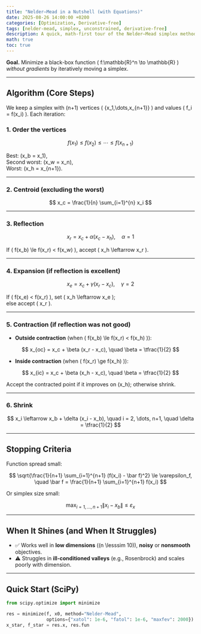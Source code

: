 ```yaml
---
title: "Nelder–Mead in a Nutshell (with Equations)"
date: 2025-08-26 14:00:00 +0200
categories: [Optimization, Derivative-free]
tags: [nelder-mead, simplex, unconstrained, derivative-free]
description: A quick, math-first tour of the Nelder–Mead simplex method: reflection, expansion, contraction, and shrink steps.
math: true
toc: true
---
```


**Goal.** Minimize a black-box function \( f:\mathbb{R}^n \to \mathbb{R} \) *without gradients* by iteratively moving a simplex.

---

## Algorithm (Core Steps)

We keep a simplex with \(n+1\) vertices \( \{x_1,\dots,x_{n+1}\} \) and values \( f_i = f(x_i) \). Each iteration:

### 1. Order the vertices

$$
f(x_1) \le f(x_2) \le \cdots \le f(x_{n+1})
$$

Best: \(x_b = x_1\),  
Second worst: \(x_w = x_n\),  
Worst: \(x_h = x_{n+1}\).

---

### 2. Centroid (excluding the worst)

$$
x_c = \frac{1}{n} \sum_{i=1}^{n} x_i
$$

---

### 3. Reflection

$$
x_r = x_c + \alpha (x_c - x_h), \quad \alpha = 1
$$

If \( f(x_b) \le f(x_r) < f(x_w) \), accept \( x_h \leftarrow x_r \).

---

### 4. Expansion (if reflection is excellent)

$$
x_e = x_c + \gamma (x_r - x_c), \quad \gamma = 2
$$

If \( f(x_e) < f(x_r) \), set \( x_h \leftarrow x_e \);  
else accept \( x_r \).

---

### 5. Contraction (if reflection was not good)

- **Outside contraction** (when \( f(x_b) \le f(x_r) < f(x_h) \)):

$$
x_{oc} = x_c + \beta (x_r - x_c), \quad \beta = \tfrac{1}{2}
$$

- **Inside contraction** (when \( f(x_r) \ge f(x_h) \)):

$$
x_{ic} = x_c + \beta (x_h - x_c), \quad \beta = \tfrac{1}{2}
$$

Accept the contracted point if it improves on \(x_h\); otherwise shrink.

---

### 6. Shrink

$$
x_i \leftarrow x_b + \delta (x_i - x_b), \quad i = 2, \dots, n+1, 
\quad \delta = \tfrac{1}{2}
$$

---

## Stopping Criteria

Function spread small:

$$
\sqrt{\frac{1}{n+1} \sum_{i=1}^{n+1} (f(x_i) - \bar f)^2} \le \varepsilon_f,
\quad
\bar f = \frac{1}{n+1} \sum_{i=1}^{n+1} f(x_i)
$$

Or simplex size small:

$$
\max_{i=1,\dots,n+1} \lVert x_i - x_b \rVert \le \varepsilon_x
$$

---

## When It Shines (and When It Struggles)

- ✅ Works well in **low dimensions** (\(n \lesssim 10\)), **noisy** or **nonsmooth** objectives.  
- ⚠️ Struggles in **ill-conditioned valleys** (e.g., Rosenbrock) and scales poorly with dimension.  

---

## Quick Start (SciPy)

```python
from scipy.optimize import minimize

res = minimize(f, x0, method="Nelder-Mead",
               options={"xatol": 1e-6, "fatol": 1e-6, "maxfev": 2000})
x_star, f_star = res.x, res.fun